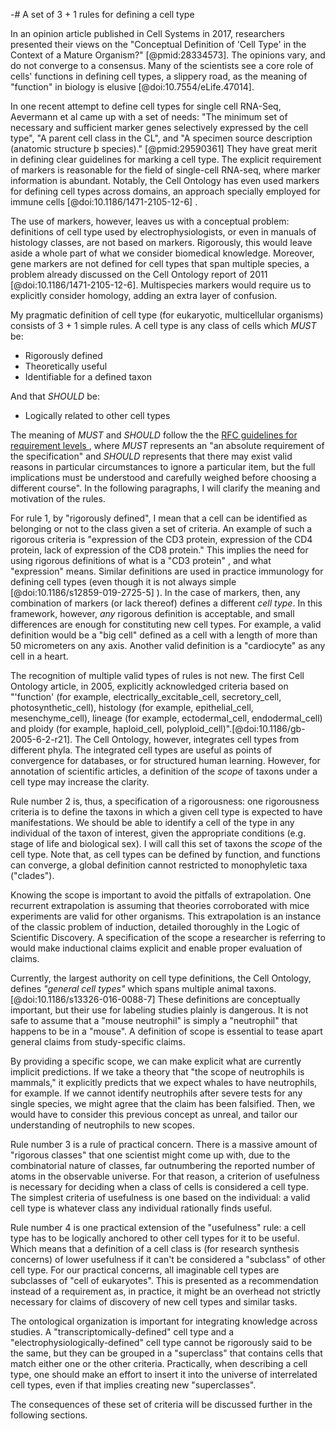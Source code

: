 -# A set of 3 + 1 rules for defining a cell type

In an opinion article published in Cell Systems in 2017, researchers presented their views on  the "Conceptual Definition of 'Cell Type' in the Context of a Mature Organism?" [@pmid:28334573]. The opinions vary, and do not converge to a consensus. Many of the scientists see a core role of cells' functions in defining cell types, a slippery road, as the meaning of "function" in biology is elusive [@doi:10.7554/eLife.47014].

In one recent attempt to define cell types for single cell RNA-Seq, Aevermann et al came up with a set of needs: "The minimum set of necessary and sufficient marker genes selectively expressed by the cell type", "A parent cell class in the CL", and "A specimen source description (anatomic structure þ species)." [@pmid:29590361] They have great merit in defining clear guidelines for marking a cell type. The explicit requirement of markers is reasonable for the field of single-cell RNA-seq, where marker information is abundant. Notably, the Cell Ontology  has even used markers for defining cell types across domains, an approach specially employed for immune cells [@doi:10.1186/1471-2105-12-6] .   

The use of markers, however, leaves us with a conceptual problem: definitions of cell type used by electrophysiologists, or even in manuals of histology classes, are not based on markers. Rigorously, this would leave aside a whole part of what we consider biomedical knowledge. Moreover, gene markers are not defined for cell types that span multiple species, a problem already discussed on the Cell Ontology report of 2011 [@doi:10.1186/1471-2105-12-6]. Multispecies markers would require us to explicitly consider homology, adding an extra layer of confusion. 

My pragmatic definition of cell type (for eukaryotic, multicellular organisms) consists of 3 + 1 simple rules. A cell type is any class of cells which _MUST_ be:

- Rigorously defined
- Theoretically useful 
- Identifiable for a defined taxon


And that _SHOULD_ be:

- Logically related to other cell types

The meaning of _MUST_ and _SHOULD_ follow the  the [RFC guidelines for requirement levels ](https://www.ietf.org/rfc/rfc2119.html), where _MUST_ represents an "an absolute requirement of the specification" and _SHOULD_ represents that there may exist valid reasons in particular circumstances to ignore a particular item, but the full implications must be understood and carefully weighed before choosing a different course".  In the following paragraphs, I will clarify the meaning and motivation of the rules.

For rule 1, by "rigorously defined", I mean that a cell can be identified as belonging or not to the class given a set of criteria.  An example of such a rigorous criteria is "expression of the CD3 protein, expression of the CD4 protein, lack of expression of the CD8 protein." This implies the need for using rigorous definitions of what is a "CD3 protein" , and what "expression" means. Similar definitions are used in practice immunology for defining cell types (even though it is not always simple [@doi:10.1186/s12859-019-2725-5] ). In the case of markers, then, any combination of markers (or lack thereof) defines a different _cell type_. In this framework, however, _any_ rigorous definition is acceptable, and small differences are enough for constituting new cell types. For example, a valid definition would be a "big cell" defined as a cell with a length of more than 50 micrometers on any axis. Another valid definition is a "cardiocyte" as any cell in a heart. 

The recognition of multiple valid types of rules is not new. The first Cell Ontology article, in 2005, explicitly acknowledged criteria based on "'function' (for example, electrically_excitable_cell, secretory_cell, photosynthetic_cell), histology (for example, epithelial_cell, mesenchyme_cell), lineage (for example, ectodermal_cell, endodermal_cell) and ploidy (for example, haploid_cell, polyploid_cell)".[@doi:10.1186/gb-2005-6-2-r21]. The Cell Ontology, however, integrates cell types from different phyla. The integrated cell types are useful as points of convergence for databases, or for structured human learning. However, for annotation of scientific articles, a definition of the _scope_ of taxons under a cell type may increase the clarity. 

Rule number 2  is, thus,  a specification of a  rigorousness: one rigorousness criteria is to define the taxons in which a given cell type is expected to have manifestations. We should be able to identify a cell of the type in any individual of the taxon of interest, given the appropriate conditions (e.g. stage of life and biological sex). I will call this set of taxons the _scope_ of the cell type. Note that, as cell types can be defined by function, and functions can converge, a global definition cannot restricted to monophyletic taxa ("clades"). 

Knowing the scope is important to avoid the pitfalls of extrapolation. One recurrent extrapolation is assuming that theories corroborated with mice experiments are valid for other organisms. This extrapolation is an instance of the classic problem of induction, detailed thoroughly in the Logic of Scientific Discovery. A specification of the scope a researcher is referring to would make inductional claims explicit and enable proper evaluation of claims.

Currently, the largest authority on cell type definitions, the Cell Ontology, defines _"general cell types"_ which spans multiple animal taxons.[@doi:10.1186/s13326-016-0088-7]  These definitions are conceptually important, but their use for labeling studies plainly is dangerous. It is not safe to assume that a "mouse neutrophil" is simply a "neutrophil" that happens to be in a "mouse".  A definition of scope is essential to tease apart general claims from study-specific claims. 

By providing a specific scope, we can make explicit what are currently implicit predictions. If we take a theory that "the scope of neutrophils is mammals," it explicitly predicts that we expect whales to have neutrophils, for example. If we cannot identify neutrophils after severe tests for any single species, we might agree that the claim has been falsified. Then, we would have to consider this previous concept as unreal, and tailor our understanding of neutrophils to new scopes. 

Rule number 3 is a rule of practical concern. There is a massive amount of "rigorous classes" that one scientist might come up with, due to the combinatorial nature of classes, far outnumbering the reported number of atoms in the observable universe. For that reason, a criterion of usefulness is necessary for deciding when a class of cells is considered a cell type. The simplest criteria of usefulness is one based on the individual: a valid cell type is whatever class any individual rationally finds useful. 

Rule number 4 is one practical extension of the "usefulness" rule: a cell type has to be logically anchored to other cell types for it to be useful. Which means that a definition of a cell class is (for research synthesis concerns) of lower usefulness if it can't be considered a "subclass" of other cell type. For our practical concerns, all imaginable cell types are subclasses of "cell of eukaryotes". This is presented as a recommendation instead of a requirement as, in practice, it might be an overhead not strictly necessary for claims of discovery of new cell types and similar tasks.  

The ontological organization is important for integrating knowledge across studies. A "transcriptomically-defined" cell type and a "electrophysiologically-defined" cell type cannot be rigorously said to be the same,  but they can be grouped in a "superclass" that contains cells that match either one or the other criteria. Practically, when describing a cell type, one should make an effort to insert it into the universe of interrelated cell types, even if that implies creating new "superclasses". 

The consequences of these set of criteria will be discussed further in the following sections. 